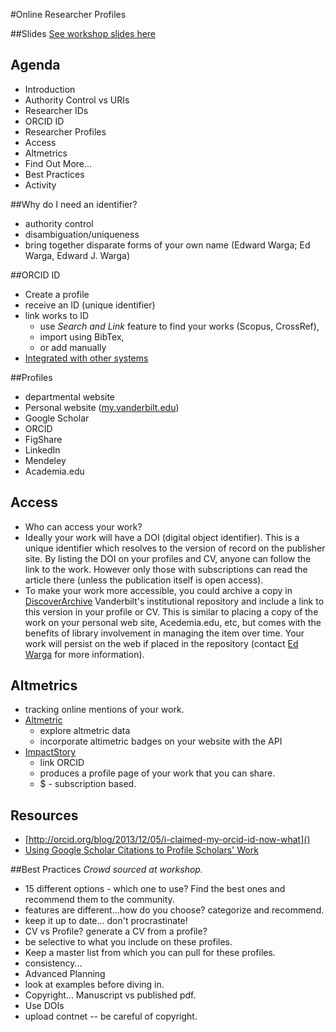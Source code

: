 #Online Researcher Profiles

##Slides
[See workshop slides here](https://speakerdeck.com/edwarga/researcherprofilesworkshop)

## Agenda
* Introduction
* Authority Control vs URIs
* Researcher IDs
* ORCID ID
* Researcher Profiles
* Access
* Altmetrics
* Find Out More...
* Best Practices
* Activity


##Why do I need an identifier?
* authority control
* disambiguation/uniqueness
* bring together disparate forms of your own name (Edward Warga; Ed Warga, Edward J. Warga)

##ORCID ID
* Create a profile
* receive an ID (unique identifier)
* link works to ID
  * use *Search and Link* feature to find your works (Scopus, CrossRef),
  * import using BibTex,
  * or add manually
* [Integrated with other systems](http://orcid.org/organizations/integrators/current)

##Profiles
* departmental website
* Personal website ([my.vanderbilt.edu](https://my.vanderbilt.edu/))
* Google Scholar
* ORCID
* FigShare
* LinkedIn
* Mendeley
* Academia.edu

## Access
* Who can access your work?
* Ideally your work will have a DOI (digital object identifier). This is a unique identifier which resolves to the version of record on the publisher site. By listing the DOI on your profiles and CV, anyone can follow the link to the work. However only those with subscriptions can read the article there (unless the publication itself is open access). 
* To make your work more accessible, you could archive a copy in [DiscoverArchive](discoverarchive.vanderbilt.edu) Vanderbilt's institutional repository and include a link to this version in your profile or CV. This is similar to placing a copy of the work on your personal web site, Acedemia.edu, etc, but comes with the benefits of library involvement in managing the item over time. Your work will persist on the web if placed in the repository (contact [Ed Warga](mailto:ed.warga@vanderbilt.edu) for more information).

## Altmetrics
* tracking online mentions of your work. 
* [Altmetric](http://www.altmetric.com/)
  * explore altmetric data
  * incorporate altimetric badges on your website with the API
* [ImpactStory](https://impactstory.org/)
  * link ORCID
  * produces a profile page of your work that you can share. 
  * $ - subscription based.

## Resources
* [http://orcid.org/blog/2013/12/05/i-claimed-my-orcid-id-now-what]()
* [Using Google Scholar Citations to Profile Scholars' Work](http://www.istl.org/14-fall/app.html)

##Best Practices
*Crowd sourced at workshop.*

*  15 different options - which one to use? Find the best ones and recommend them to the community.
*  features are different...how do you choose? categorize and recommend.
*  keep it up to date... don't procrastinate!
*  CV vs Profile? generate a CV from a profile?
*  be selective to what you include on these profiles.
*  Keep a master list from which you can pull for these profiles.
*  consistency...
*  Advanced Planning
*  look at examples before diving in.
*  Copyright... Manuscript vs published pdf.
*  Use DOIs
*  upload contnet -- be careful of copyright.